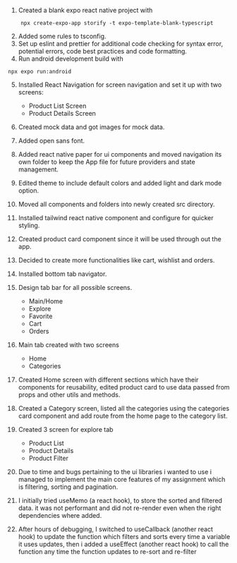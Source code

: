1. Created a blank expo react native project with

```shell
    npx create-expo-app storify -t expo-template-blank-typescript
```

2. Added some rules to tsconfig.
3. Set up eslint and prettier for additional code checking for syntax error, potential errors, code best practices and code formatting.
4. Run android development build with

```shell
npx expo run:android
```

5. Installed React Navigation for screen navigation and set it up with two screens:

   - Product List Screen
   - Product Details Screen

6. Created mock data and got images for mock data.
7. Added open sans font.
8. Added react native paper for ui components and moved navigation its own folder to keep the App file for future providers and state management.
9. Edited theme to include default colors and added light and dark mode option.
10. Moved all components and folders into newly created src directory.
11. Installed tailwind react native component and configure for quicker styling.
12. Created product card component since it will be used through out the app.
13. Decided to create more functionalities like cart, wishlist and orders.
14. Installed bottom tab navigator.
15. Design tab bar for all possible screens.
    - Main/Home
    - Explore
    - Favorite
    - Cart
    - Orders
16. Main tab created with two screens

    - Home
    - Categories

17. Created Home screen with different sections which have their components for reusability, edited product card to use data passed from props and other utils and methods.
18. Created a Category screen, listed all the categories using the categories card component and add route from the home page to the category list.
19. Created 3 screen for explore tab
    - Product List
    - Product Details
    - Product Filter
20. Due to time and bugs pertaining to the ui libraries i wanted to use i managed to implement the main core features of my assignment which is filtering, sorting and pagination.
21. I initially tried useMemo (a react hook), to store the sorted and filtered data. it was not performant and did not re-render even when the right dependencies where added.
22. After hours of debugging, I switched to useCallback (another react hook) to update the function which filters and sorts every time a variable it uses updates, then i added a useEffect (another react hook) to call the function any time the function updates to re-sort and re-filter

